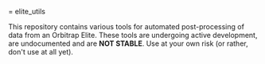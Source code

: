 = elite_utils

This repository contains various tools for automated post-processing of data from an Orbitrap Elite.
These tools are undergoing active development, are undocumented and are **NOT STABLE**.
Use at your own risk (or rather, don't use at all yet).
